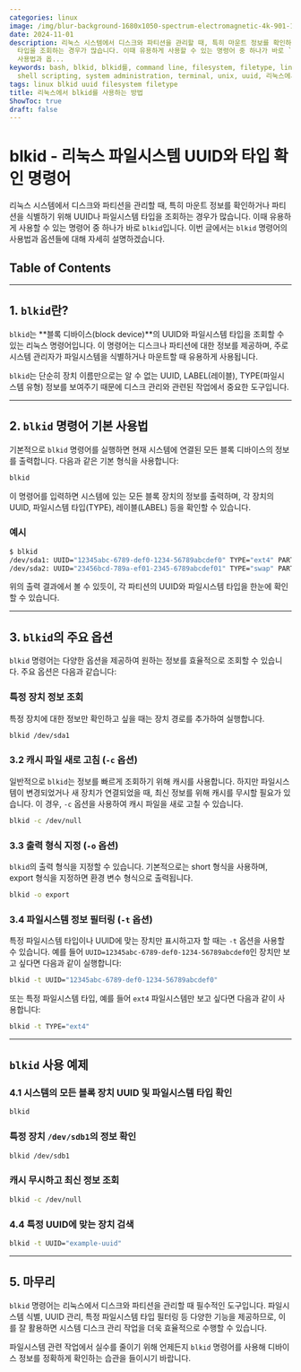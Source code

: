 ```yaml
---
categories: linux
image: /img/blur-background-1680x1050-spectrum-electromagnetic-4k-901-1.jpg
date: 2024-11-01
description: 리눅스 시스템에서 디스크와 파티션을 관리할 때, 특히 마운트 정보를 확인하거나 파티션을 식별하기 위해 UUID나 파일시스템
  타입을 조회하는 경우가 많습니다. 이때 유용하게 사용할 수 있는 명령어 중 하나가 바로 `blkid`입니다. 이번 글에서는 `blkid` 명령어의
  사용법과 옵...
keywords: bash, blkid, blkid를, command line, filesystem, filetype, linux, server management,
  shell scripting, system administration, terminal, unix, uuid, 리눅스에서, 방법, 사용하는
tags: linux blkid uuid filesystem filetype
title: 리눅스에서 blkid를 사용하는 방법
ShowToc: true
draft: false
---
```

# blkid - 리눅스 파일시스템 UUID와 타입 확인 명령어

리눅스 시스템에서 디스크와 파티션을 관리할 때, 특히 마운트 정보를 확인하거나 파티션을 식별하기 위해 UUID나 파일시스템 타입을 조회하는 경우가 많습니다. 이때 유용하게 사용할 수 있는 명령어 중 하나가 바로 `blkid`입니다. 이번 글에서는 `blkid` 명령어의 사용법과 옵션들에 대해 자세히 설명하겠습니다.

## Table of Contents
---
## 1. `blkid`란?

`blkid`는 **블록 디바이스(block device)**의 UUID와 파일시스템 타입을 조회할 수 있는 리눅스 명령어입니다. 이 명령어는 디스크나 파티션에 대한 정보를 제공하며, 주로 시스템 관리자가 파일시스템을 식별하거나 마운트할 때 유용하게 사용됩니다.

`blkid`는 단순히 장치 이름만으로는 알 수 없는 UUID, LABEL(레이블), TYPE(파일시스템 유형) 정보를 보여주기 때문에 디스크 관리와 관련된 작업에서 중요한 도구입니다.

---

## 2. `blkid` 명령어 기본 사용법

기본적으로 `blkid` 명령어를 실행하면 현재 시스템에 연결된 모든 블록 디바이스의 정보를 출력합니다. 다음과 같은 기본 형식을 사용합니다:

```bash
blkid
```

이 명령어를 입력하면 시스템에 있는 모든 블록 장치의 정보를 출력하며, 각 장치의 UUID, 파일시스템 타입(TYPE), 레이블(LABEL) 등을 확인할 수 있습니다.

### 예시

```bash
$ blkid
/dev/sda1: UUID="12345abc-6789-def0-1234-56789abcdef0" TYPE="ext4" PARTUUID="0001"
/dev/sda2: UUID="23456bcd-789a-ef01-2345-6789abcdef01" TYPE="swap" PARTUUID="0002"
```

위의 출력 결과에서 볼 수 있듯이, 각 파티션의 UUID와 파일시스템 타입을 한눈에 확인할 수 있습니다.

---

## 3. `blkid`의 주요 옵션
`blkid` 명령어는 다양한 옵션을 제공하여 원하는 정보를 효율적으로 조회할 수 있습니다. 주요 옵션은 다음과 같습니다:

### 특정 장치 정보 조회
특정 장치에 대한 정보만 확인하고 싶을 때는 장치 경로를 추가하여 실행합니다.

```bash
blkid /dev/sda1
```

### 3.2 캐시 파일 새로 고침 (`-c` 옵션)

일반적으로 `blkid`는 정보를 빠르게 조회하기 위해 캐시를 사용합니다. 하지만 파일시스템이 변경되었거나 새 장치가 연결되었을 때, 최신 정보를 위해 캐시를 무시할 필요가 있습니다. 이 경우, `-c` 옵션을 사용하여 캐시 파일을 새로 고칠 수 있습니다.

```bash
blkid -c /dev/null
```

### 3.3 출력 형식 지정 (`-o` 옵션)

`blkid`의 출력 형식을 지정할 수 있습니다. 기본적으로는 short 형식을 사용하며, export 형식을 지정하면 환경 변수 형식으로 출력됩니다.

```bash
blkid -o export
```

### 3.4 파일시스템 정보 필터링 (`-t` 옵션)

특정 파일시스템 타입이나 UUID에 맞는 장치만 표시하고자 할 때는 `-t` 옵션을 사용할 수 있습니다. 예를 들어 `UUID=12345abc-6789-def0-1234-56789abcdef0`인 장치만 보고 싶다면 다음과 같이 실행합니다:

```bash
blkid -t UUID="12345abc-6789-def0-1234-56789abcdef0"
```

또는 특정 파일시스템 타입, 예를 들어 `ext4` 파일시스템만 보고 싶다면 다음과 같이 사용합니다:

```bash
blkid -t TYPE="ext4"
```

---

## `blkid` 사용 예제

### 4.1 시스템의 모든 블록 장치 UUID 및 파일시스템 타입 확인

```bash
blkid
```

### 특정 장치 `/dev/sdb1`의 정보 확인

```bash
blkid /dev/sdb1
```

### 캐시 무시하고 최신 정보 조회

```bash
blkid -c /dev/null
```

### 4.4 특정 UUID에 맞는 장치 검색

```bash
blkid -t UUID="example-uuid"
```

---

## 5. 마무리

`blkid` 명령어는 리눅스에서 디스크와 파티션을 관리할 때 필수적인 도구입니다. 파일시스템 식별, UUID 관리, 특정 파일시스템 타입 필터링 등 다양한 기능을 제공하므로, 이를 잘 활용하면 시스템 디스크 관리 작업을 더욱 효율적으로 수행할 수 있습니다.

파일시스템 관련 작업에서 실수를 줄이기 위해 언제든지 `blkid` 명령어를 사용해 디바이스 정보를 정확하게 확인하는 습관을 들이시기 바랍니다.
